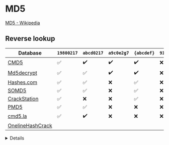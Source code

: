 # MD5
[MD5 - Wikipedia](https://en.wikipedia.org/wiki/MD5)

## Reverse lookup
Database | `19800217` | `abcd0217` | `a9c0e2g7` | `{abcdef}` | `913f5a7cb96bc0ff6da2dedd02970217`
--- | --- | --- | --- | --- | ---
[CMD5](https://www.cmd5.com/) | ✅ | ✔️ | ✔️ | ✔️ | ❌
[Md5decrypt](https://md5decrypt.net/en/) | ✅ | ✅ | ✔️ | ✔️ | ❌
[Hashes.com](https://hashes.com/en/decrypt/hash) | ✅ | ✅ | ❌ | ✅ | ❌
[SOMD5](https://www.somd5.com/) | ✅ | ✅ | ❌ | ✅ | ❌
[CrackStation](https://crackstation.net/) | ✅ | ❌ | ❌ | ✅ | ❌
[PMD5](https://pmd5.com/) | ✅ | ✅ | ❌ | ❌ | ❌
[cmd5.la](https://cmd5.la/user/index.php) | ✅ | ✔️ | ❌ | ❌ | ❌
[OnelineHashCrack](https://www.onlinehashcrack.com/) | 

<details>

```
913f5a7cb96bc0ff6da2dedd0297e8eb
75a11b1572e91eaa8d37d946f9c35f3c
6d9dc6d58b846c6f256d704a8f39f828
f27a3ae1190c9704abacdc7e2fd91c61
5f7dbcffeef9165582f2aa52a66fadcb
```
</details>